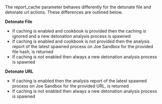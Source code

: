 [comment]: # " File: readme.md"
[comment]: # "  Copyright (c) 2019-2020 Splunk Inc."
[comment]: # ""
[comment]: # "Licensed under the Apache License, Version 2.0 (the 'License');"
[comment]: # "you may not use this file except in compliance with the License."
[comment]: # "You may obtain a copy of the License at"
[comment]: # ""
[comment]: # "    http://www.apache.org/licenses/LICENSE-2.0"
[comment]: # ""
[comment]: # "Unless required by applicable law or agreed to in writing, software distributed under"
[comment]: # "the License is distributed on an 'AS IS' BASIS, WITHOUT WARRANTIES OR CONDITIONS OF ANY KIND,"
[comment]: # "either express or implied. See the License for the specific language governing permissions"
[comment]: # "and limitations under the License."
[comment]: # ""
The report_cache parameter behaves differently for the detonate file and detonate url actions. These
differences are outlined below.  
  
**Detonate File**

-   If caching is enabled and cookbook is provided then the caching is ignored and a new detonation
    analysis process is spawned
-   If caching is enabled and cookbook is not provided then the analysis report of the latest
    spawned process on Joe Sandbox for the provided file hash, is returned
-   If caching is not enabled then always a new detonation analysis process is spawned

**Detonate URL**

-   If caching is enabled then the analysis report of the latest spawned process on Joe Sandbox for
    the provided URL, is returned
-   If caching is not enabled then always a new detonation analysis process is spawned
